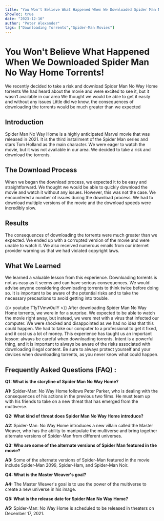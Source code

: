 ```yaml
---
title: "You Won't Believe What Happened When We Downloaded Spider Man No Way Home Torrents!"
ShowToc: true 
date: "2023-12-16"
author: "Peter Alexander" 
tags: ["Downloading Torrents","Spider-Man Movies"]
---
```

# You Won't Believe What Happened When We Downloaded Spider Man No Way Home Torrents! 

We recently decided to take a risk and download Spider Man No Way Home torrents We had heard about the movie and were excited to see it, but it wasn’t available in our area We thought we would be able to get it easily and without any issues Little did we know, the consequences of downloading the torrents would be much greater than we expected 

## Introduction 

Spider Man No Way Home is a highly anticipated Marvel movie that was released in 2021. It is the third installment of the Spider Man series and stars Tom Holland as the main character. We were eager to watch the movie, but it was not available in our area. We decided to take a risk and download the torrents. 

## The Download Process

When we began the download process, we expected it to be easy and straightforward. We thought we would be able to quickly download the movie and watch it without any issues. However, this was not the case. We encountered a number of issues during the download process. We had to download multiple versions of the movie and the download speeds were incredibly slow. 

## Results

The consequences of downloading the torrents were much greater than we expected. We ended up with a corrupted version of the movie and were unable to watch it. We also received numerous emails from our internet provider warning us that we had violated copyright laws. 

## What We Learned

We learned a valuable lesson from this experience. Downloading torrents is not as easy as it seems and can have serious consequences. We would advise anyone considering downloading torrents to think twice before doing so. It is important to be aware of the potential risks and to take the necessary precautions to avoid getting into trouble.

{{< youtube T1yTVmw0uIY >}} 
After downloading Spider Man No Way Home torrents, we were in for a surprise. We expected to be able to watch the movie right away, but instead, we were met with a virus that infected our computer. We were shocked and disappointed as we had no idea that this could happen. We had to take our computer to a professional to get it fixed, and it cost us a lot of money. This experience has taught us an important lesson: always be careful when downloading torrents. Intent is a powerful thing, and it is important to always be aware of the risks associated with downloading illegal content. Be sure to always protect yourself and your devices when downloading torrents, as you never know what could happen.

## Frequently Asked Questions (FAQ) :
**Q1: What is the storyline of Spider Man No Way Home?**

**A1:** Spider-Man: No Way Home follows Peter Parker, who is dealing with the consequences of his actions in the previous two films. He must team up with his friends to take on a new threat that has emerged from the multiverse.

**Q2: What kind of threat does Spider Man No Way Home introduce?**

**A2:** Spider-Man: No Way Home introduces a new villain called the Master Weaver, who has the ability to manipulate the multiverse and bring together alternate versions of Spider-Man from different universes. 

**Q3: Who are some of the alternate versions of Spider Man featured in the movie?**

**A3:** Some of the alternate versions of Spider-Man featured in the movie include Spider-Man 2099, Spider-Ham, and Spider-Man Noir. 

**Q4: What is the Master Weaver's goal?**

**A4:** The Master Weaver's goal is to use the power of the multiverse to create a new universe in his image. 

**Q5: What is the release date for Spider Man No Way Home?**

**A5:** Spider-Man: No Way Home is scheduled to be released in theaters on December 17, 2021.



